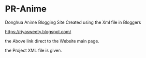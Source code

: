 # PR-Anime
Donghua Anime Blogging Site Created using the Xml file in Bloggers

https://riyasweety.blogspot.com/

the Above link direct to the Website main page.

the Project XML file is given.
